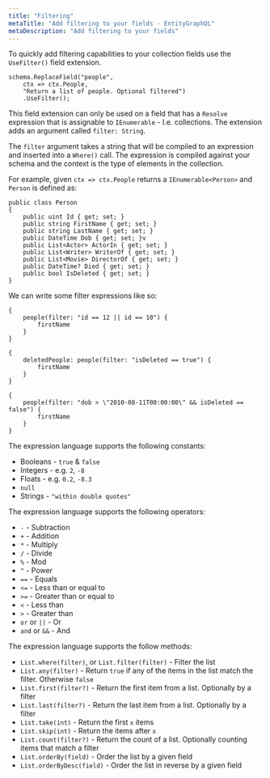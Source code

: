 ```yaml
---
title: "Filtering"
metaTitle: "Add filtering to your fields - EntityGraphQL"
metaDescription: "Add filtering to your fields"
---
```


To quickly add filtering capabilities to your collection fields use the `UseFilter()` field extension.

```
schema.ReplaceField("people",
    ctx => ctx.People,
    "Return a list of people. Optional filtered")
    .UseFilter();
```

This field extension can only be used on a field that has a `Resolve` expression that is assignable to `IEnumerable` - I.e. collections. The extension adds an argument called `filter: String`.

The `filter` argument takes a string that will be compiled to an expression and inserted into a `Where()` call. The expression is compiled against your schema and the context is the type of elements in the collection.

For example, given `ctx => ctx.People` returns a `IEnumerable<Person>` and `Person` is defined as:

```
public class Person
{
    public uint Id { get; set; }
    public string FirstName { get; set; }
    public string LastName { get; set; }
    public DateTime Dob { get; set; }v
    public List<Actor> ActorIn { get; set; }
    public List<Writer> WriterOf { get; set; }
    public List<Movie> DirectorOf { get; set; }
    public DateTime? Died { get; set; }
    public bool IsDeleted { get; set; }
}
```

We can write some filter expressions like so:

```
{
    people(filter: "id == 12 || id == 10") {
        firstName
    }
}

{
    deletedPeople: people(filter: "isDeleted == true") {
        firstName
    }
}

{
    people(filter: "dob > \"2010-08-11T00:00:00\" && isDeleted == false") {
        firstName
    }
}
```

The expression language supports the following constants:
- Booleans - `true` & `false`
- Integers - e.g. `2`, `-8`
- Floats - e.g. `0.2`, `-8.3`
- `null`
- Strings - `"within double quotes"`

The expression language supports the following operators:
- `-` - Subtraction
- `+` - Addition
- `*` - Multiply
- `/` - Divide
- `%` - Mod
- `^` - Power
- `==` - Equals
- `<=` - Less than or equal to
- `>=` - Greater than or equal to
- `<` - Less than
- `>` - Greater than
- `or` or `||` - Or
- `and` or `&&` - And

The expression language supports the follow methods:
- `List.where(filter)`, or `List.filter(filter)` - Filter the list
- `List.any(filter)` - Return `true` if any of the items in the list match the filter. Otherwise `false`
- `List.first(filter?)` - Return the first item from a list. Optionally by a filter
- `List.last(filter?)` -  Return the last item from a list. Optionally by a filter
- `List.take(int)` - Return the first `x` items
- `List.skip(int)` - Return the items after `x`
- `List.count(filter?)` - Return the count of a list. Optionally counting items that match a filter
- `List.orderBy(field)` - Order the list by a given field
- `List.orderByDesc(field)` - Order the list in reverse by a given field